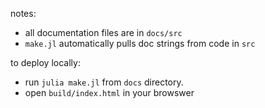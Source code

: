 notes:

  - all documentation files are in `docs/src`
  - `make.jl` automatically pulls doc strings from code in `src`

to deploy locally:

  - run `julia make.jl` from `docs` directory.
  - open `build/index.html` in your browswer
